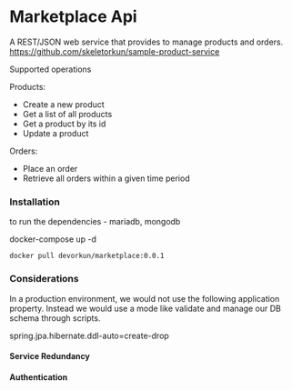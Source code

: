 # Marketplace Api 

A REST/JSON web service that provides to manage products and orders.
https://github.com/skeletorkun/sample-product-service

Supported operations

Products: 
* Create a new product
* Get a list of all products
* Get a product by its id
* Update a product

Orders:
* Place an order
* Retrieve all orders within a given time period

### Installation

to run the dependencies - mariadb, mongodb

docker-compose up -d 

```
docker pull devorkun/marketplace:0.0.1
```

### Considerations

In a production environment, we would not use the following application property.
Instead we would use a mode like validate and manage our DB schema through scripts.

spring.jpa.hibernate.ddl-auto=create-drop


#### Service Redundancy


#### Authentication
